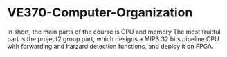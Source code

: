 # VE370-Computer-Organization
In short, the main parts of the course is CPU and memory
The most fruitful part is the project2 group part, which designs a MIPS 32 bits pipeline CPU with forwarding and harzard detection functions, 
and deploy it on FPGA.
